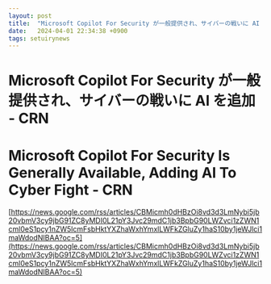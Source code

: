 ```yaml
---
layout: post
title:  "Microsoft Copilot For Security が一般提供され、サイバーの戦いに AI を追加 - CRN"
date:   2024-04-01 22:34:38 +0900
tags: setuirynews 
---
```


# Microsoft Copilot For Security が一般提供され、サイバーの戦いに AI を追加 - CRN



# Microsoft Copilot For Security Is Generally Available, Adding AI To Cyber Fight - CRN

[https://news.google.com/rss/articles/CBMicmh0dHBzOi8vd3d3LmNybi5jb20vbmV3cy9jbG91ZC8yMDI0L21pY3Jvc29mdC1jb3BpbG90LWZvci1zZWN1cml0eS1pcy1nZW5lcmFsbHktYXZhaWxhYmxlLWFkZGluZy1haS10by1jeWJlci1maWdodNIBAA?oc=5](https://news.google.com/rss/articles/CBMicmh0dHBzOi8vd3d3LmNybi5jb20vbmV3cy9jbG91ZC8yMDI0L21pY3Jvc29mdC1jb3BpbG90LWZvci1zZWN1cml0eS1pcy1nZW5lcmFsbHktYXZhaWxhYmxlLWFkZGluZy1haS10by1jeWJlci1maWdodNIBAA?oc=5)

